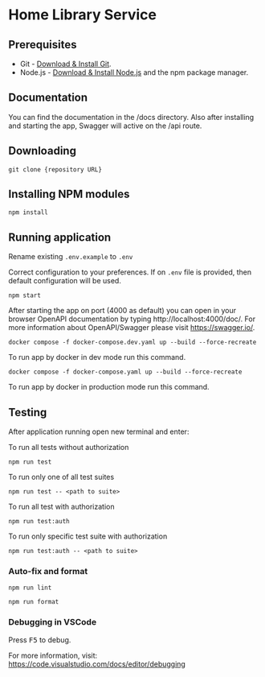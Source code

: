 # Home Library Service

## Prerequisites

- Git - [Download & Install Git](https://git-scm.com/downloads).
- Node.js - [Download & Install Node.js](https://nodejs.org/en/download/) and the npm package manager.

## Documentation
You can find the documentation in the /docs directory.
Also after installing and starting the app, Swagger will active on the /api route.

## Downloading

```
git clone {repository URL}
```

## Installing NPM modules

```
npm install
```

## Running application

Rename existing ```.env.example``` to ```.env```

Correct configuration to your preferences. If on ```.env``` file is provided, then default configuration will be used.

```
npm start
```

After starting the app on port (4000 as default) you can open
in your browser OpenAPI documentation by typing http://localhost:4000/doc/.
For more information about OpenAPI/Swagger please visit https://swagger.io/.

```
docker compose -f docker-compose.dev.yaml up --build --force-recreate
```

To run app by docker in dev mode run this command.

```
docker compose -f docker-compose.yaml up --build --force-recreate
```

To run app by docker in production mode run this command.

## Testing

After application running open new terminal and enter:

To run all tests without authorization

```
npm run test
```

To run only one of all test suites

```
npm run test -- <path to suite>
```

To run all test with authorization

```
npm run test:auth
```

To run only specific test suite with authorization

```
npm run test:auth -- <path to suite>
```

### Auto-fix and format

```
npm run lint
```

```
npm run format
```

### Debugging in VSCode

Press <kbd>F5</kbd> to debug.

For more information, visit: https://code.visualstudio.com/docs/editor/debugging
